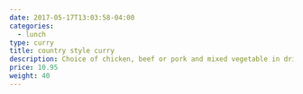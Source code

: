 ```yaml
---
date: 2017-05-17T13:03:58-04:00
categories:
  - lunch
type: curry
title: country style curry
description: Choice of chicken, beef or pork and mixed vegetable in dried curry paste.
price: 10.95
weight: 40
---
```

